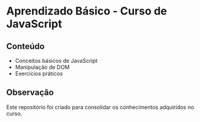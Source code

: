 # Aprendizado Básico - Curso de JavaScript

## Conteúdo  
- Conceitos básicos de JavaScript  
- Manipulação de DOM  
- Exercícios práticos  

## Observação  
Este repositório foi criado para consolidar os conhecimentos adquiridos no curso.
